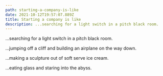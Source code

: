 ```yaml
---
path: starting-a-company-is-like
date: 2021-10-12T19:57:07.889Z
title: Starting a company is like
description: ...searching for a light switch in a pitch black room.
---
```

...searching for a light switch in a pitch black room.

...jumping off a cliff and building an airplane on the way down.

...making a sculpture out of soft serve ice cream.

...eating glass and staring into the abyss.